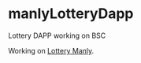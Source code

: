 # manlyLotteryDapp
Lottery DAPP working on BSC

Working on [Lottery Manly](https://dapp.manlytoken.com).
